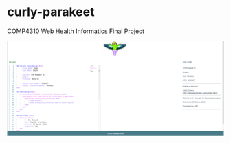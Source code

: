 # curly-parakeet
COMP4310 Web Health Informatics Final Project

![Action GIF1](https://github.com/chgibb/curly-parakeet/blob/master/gifs/Peek_2018-03-28_13-49.gif)